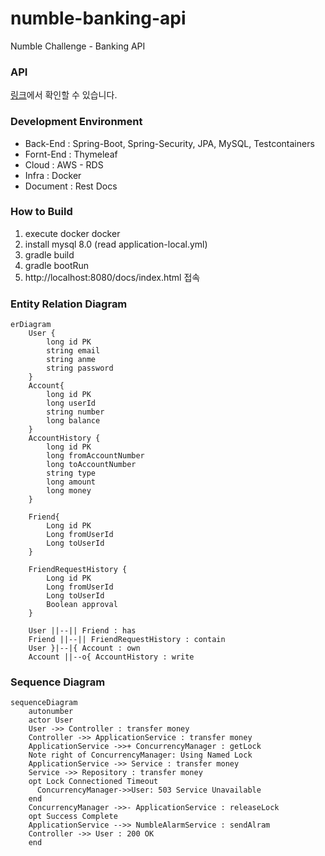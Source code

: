 # numble-banking-api
Numble Challenge - Banking API

### API

[링크](https://this-is-spear.github.io/numble-banking-api/src/main/resources/static/docs/index.html)에서 확인할 수 있습니다.

### Development Environment

- Back-End : Spring-Boot, Spring-Security, JPA, MySQL, Testcontainers
- Fornt-End : Thymeleaf
- Cloud : AWS - RDS
- Infra : Docker
- Document : Rest Docs

### How to Build

1. execute docker docker
2. install mysql 8.0 (read application-local.yml)
3. gradle build
4. gradle bootRun
5. http://localhost:8080/docs/index.html 접속

### Entity Relation Diagram

```mermaid
erDiagram
	User {
		long id PK
		string email
		string anme
		string password
	}
	Account{
		long id PK
		long userId
		string number
		long balance
	}
	AccountHistory {
		long id PK
		long fromAccountNumber
		long toAccountNumber
		string type
		long amount	
		long money	
	}
	
	Friend{
		Long id PK
		Long fromUserId
		Long toUserId
	}
	
	FriendRequestHistory {
		Long id PK
		Long fromUserId
		Long toUserId
		Boolean approval
	}
	
	User ||--|| Friend : has
	Friend ||--|| FriendRequestHistory : contain
	User }|--|{ Account : own	
	Account ||--o{ AccountHistory : write
```

### Sequence Diagram

```mermaid
sequenceDiagram
	autonumber
	actor User
	User ->> Controller : transfer money
	Controller ->> ApplicationService : transfer money
	ApplicationService ->>+ ConcurrencyManager : getLock
	Note right of ConcurrencyManager: Using Named Lock
	ApplicationService ->> Service : transfer money
	Service ->> Repository : transfer money
    opt Lock Connectioned Timeout
      ConcurrencyManager->>User: 503 Service Unavailable
	end
	ConcurrencyManager ->>- ApplicationService : releaseLock
    opt Success Complete
	ApplicationService -->> NumbleAlarmService : sendAlram
	Controller ->> User : 200 OK
	end
```
